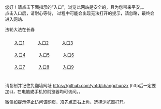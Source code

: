 您好！请点击下面指示的“入口”，浏览此网站是安全的，且为您带来平安。。 <br/>
点击入口后，请耐心等待， 过程中可能会出现无法打开的提示，请忽略，最终会进入网站. </br>

法轮大法在长春<br/>
<div style="padding:10px"><a style="margin:20px" target="_blank" href="https://djfzx7d686qr6.cloudfront.net/2Qpsp?eahootqr" id="ccLink1" rel="nofollow">入口1</a> <a target="_blank" style="margin:20px" href="https://d24z1rlta5uozt.cloudfront.net/2Qpsp?xdnzuf" id="ccLink2" rel="nofollow">入口2</a> <a style="margin:20px" target="_blank" href="https://dn3j9a19huv3k.cloudfront.net/2Qpsp?mvmqie" id="ccLink3" rel="nofollow">入口3</a></div>

<div style="padding:10px" ><a style="margin:20px" target="_blank" href="https://djfzx7d686qr6.cloudfront.net/2Qpsp?eahootqr" id="ccLink4" rel="nofollow">入口4</a> <a style="margin:20px" href="https://d24z1rlta5uozt.cloudfront.net/2Qpsp?xdnzuf" target="_blank" id="ccLink5" rel="nofollow">入口5</a> <a style="margin:20px" href="https://dn3j9a19huv3k.cloudfront.net/2Qpsp?mvmqie" target="_blank" id="ccLink6" rel="nofollow">入口6</a></div>

<div style="padding:10px"><a style="margin:20px" target="_blank" href="https://djfzx7d686qr6.cloudfront.net/2Qpsp?eahootqr" id="ccLink7" rel="nofollow">入口7</a> <a style="margin:20px" href="https://d24z1rlta5uozt.cloudfront.net/2Qpsp?xdnzuf" target="_blank" id="ccLink8" rel="nofollow">入口8</a> <a style="margin:20px" target="_blank" href="https://dn3j9a19huv3k.cloudfront.net/2Qpsp?mvmqie" id="ccLink9" rel="nofollow">入口9</a></div>

<br/>



请复制并记住免翻墙网址 https://github.com/yntd/changchunzx (http后一定要加s)，在电脑或手机的浏览器均可访问。。<br/>

微信如提示停止访问该网页，须先点击右上角，选择浏览器打开。
